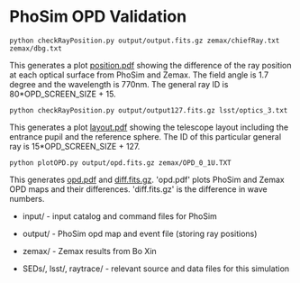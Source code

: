 # PhoSim OPD Validation

```
python checkRayPosition.py output/output.fits.gz zemax/chiefRay.txt zemax/dbg.txt
```

This generates a plot [position.pdf](https://github.com/enhsin/phosim_tool/blob/master/opd/position.pdf) showing the difference of the ray position at each optical surface from PhoSim and Zemax. The field angle is 1.7 degree and the wavelength is 770nm. The general ray ID is 80*OPD_SCREEN_SIZE + 15.

```
python checkRayPosition.py output/output127.fits.gz lsst/optics_3.txt
```

This generates a plot [layout.pdf](https://github.com/enhsin/phosim_tool/blob/master/opd/layout.pdf) showing the telescope layout including the entrance pupil and the reference sphere. The ID of this particular general ray is 15*OPD_SCREEN_SIZE + 127.

```
python plotOPD.py output/opd.fits.gz zemax/OPD_0_1U.TXT
```

This generates [opd.pdf](https://github.com/enhsin/phosim_tool/blob/master/opd/opd.pdf) and [diff.fits.gz](https://github.com/enhsin/phosim_tool/blob/master/opd/diff.fits.gz). 'opd.pdf' plots PhoSim and Zemax OPD maps and their differences. 'diff.fits.gz' is the difference in wave numbers.


* input/ - input catalog and command files for PhoSim

* output/ - PhoSim opd map and event file (storing ray positions)

* zemax/ - Zemax results from Bo Xin

* SEDs/, lsst/, raytrace/ - relevant source and data files for this simulation

